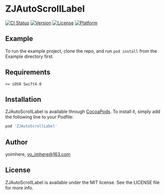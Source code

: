 # ZJAutoScrollLabel

[![CI Status](http://img.shields.io/travis/yoimhere/ZJAutoScrollLabel.svg?style=flat)](https://travis-ci.org/yoimhere/ZJAutoScrollLabel)
[![Version](https://img.shields.io/cocoapods/v/ZJAutoScrollLabel.svg?style=flat)](http://cocoapods.org/pods/ZJAutoScrollLabel)
[![License](https://img.shields.io/cocoapods/l/ZJAutoScrollLabel.svg?style=flat)](http://cocoapods.org/pods/ZJAutoScrollLabel)
[![Platform](https://img.shields.io/cocoapods/p/ZJAutoScrollLabel.svg?style=flat)](http://cocoapods.org/pods/ZJAutoScrollLabel)

## Example

To run the example project, clone the repo, and run `pod install` from the Example directory first.

## Requirements
`>= iOS8 Swift4.0`

## Installation

ZJAutoScrollLabel is available through [CocoaPods](http://cocoapods.org). To install
it, simply add the following line to your Podfile:

```ruby
pod 'ZJAutoScrollLabel'
```

## Author

yoimhere, yo_imhere@163.com

## License

ZJAutoScrollLabel is available under the MIT license. See the LICENSE file for more info.
